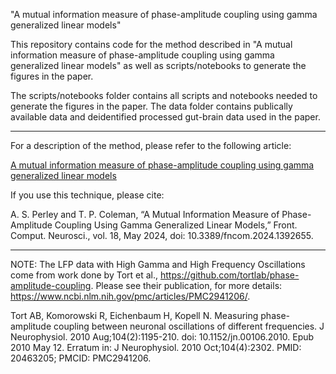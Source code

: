"A mutual information measure of phase-amplitude coupling using gamma generalized linear models" 

This repository contains code for the method described in "A mutual information measure of phase-amplitude coupling using gamma generalized linear models" as well as scripts/notebooks to generate the figures in the paper.

The scripts/notebooks folder contains all scripts and notebooks needed to generate the figures in the paper. The data folder contains publically available data and deidentified processed gut-brain data used in the paper.

---

For a description of the method, please refer to the following article:

[A mutual information measure of phase-amplitude coupling using gamma generalized linear models](https://www.frontiersin.org/journals/computational-neuroscience/articles/10.3389/fncom.2024.1392655/full) 

If you use this technique, please cite:

A. S. Perley and T. P. Coleman, “A Mutual Information Measure of Phase-Amplitude Coupling Using Gamma Generalized Linear Models,” Front. Comput. Neurosci., vol. 18, May 2024, doi: 10.3389/fncom.2024.1392655.

---
NOTE:
The LFP data with High Gamma and High Frequency Oscillations come from work done by Tort et al., https://github.com/tortlab/phase-amplitude-coupling. Please see their publication, for more details: https://www.ncbi.nlm.nih.gov/pmc/articles/PMC2941206/.

Tort AB, Komorowski R, Eichenbaum H, Kopell N. Measuring phase-amplitude coupling between neuronal oscillations of different frequencies. J Neurophysiol. 2010 Aug;104(2):1195-210. doi: 10.1152/jn.00106.2010. Epub 2010 May 12. Erratum in: J Neurophysiol. 2010 Oct;104(4):2302. PMID: 20463205; PMCID: PMC2941206. 